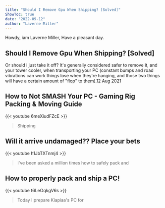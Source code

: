 ```yaml
---
title: "Should I Remove Gpu When Shipping? [Solved]"
ShowToc: true 
date: "2022-09-12"
author: "Laverne Miller" 
---
```


Howdy, iam Laverne Miller, Have a pleasant day.
## Should I Remove Gpu When Shipping? [Solved]
Or should i just take it off? It's generally considered safer to remove it, and your tower cooler, when transporting your PC (constant bumps and road vibrations can work things lose when they're hanging, and those two things will have a certain amount of "flop" to them).12 Aug 2021

## How to Not SMASH Your PC - Gaming Rig Packing & Moving Guide
{{< youtube 6meXiudFZcE >}}
>Shipping

## Will it arrive undamaged?? Place your bets
{{< youtube h1JbTXTnmj4 >}}
>I've been asked a million times how to safely pack and 

## How to properly pack and ship a PC!
{{< youtube t6LeOqkgV6s >}}
>Today I prepare Kiapiaa's PC for 

